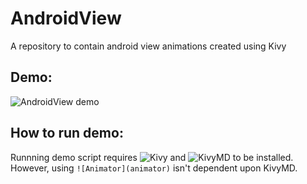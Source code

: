 # AndroidView
A repository to contain android view animations created using Kivy

Demo:
----
![AndroidView demo](demo/demo.gif)

How to run demo:
---------------
Runnning demo script requires ![Kivy](https://github.com/kivy/kivy) and ![KivyMD](https://github.com/HeaTTheatR/KivyMD) to be installed. However, using `![Animator](animator)` isn't dependent upon KivyMD.
